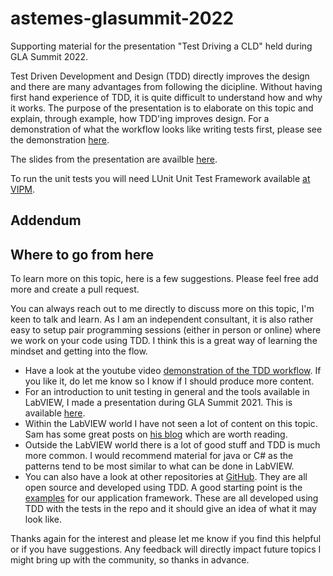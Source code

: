 # astemes-glasummit-2022
Supporting material for the presentation "Test Driving a CLD" held during GLA Summit 2022.

Test Driven Development and Design (TDD) directly improves the design and there are many advantages from following the dicipline.
Without having first hand experience of TDD, it is quite difficult to understand how and why it works.
The purpose of the presentation is to elaborate on this topic and explain, through example, how TDD'ing improves design.
For a demonstration of what the workflow looks like writing tests first, please see the demonstration [here](https://youtu.be/cgOtv9jrpvc).

The slides from the presentation are availble [here](https://github.com/Astemes/astemes-glasummit-2022/blob/main/presentation/Test%20Driving%20a%20CLD.pdf).

To run the unit tests you will need LUnit Unit Test Framework available [at VIPM](https://www.vipm.io/package/astemes_lib_lunit/).

## Addendum


## Where to go from here

To learn more on this topic, here is a few suggestions. Please feel free add more and create a pull request. 

You can always reach out to me directly to discuss more on this topic, I'm keen to talk and learn. 
As I am an independent consultant, it is also rather easy to setup pair programming sessions (either in person or online) where we work on your code using TDD.
I think this is a great way of learning the mindset and getting into the flow.

- Have a look at the youtube video [demonstration of the TDD workflow](https://youtu.be/cgOtv9jrpvc). If you like it, do let me know so I know if I should produce more content.
- For an introduction to unit testing in general and the tools available in LabVIEW, I made a presentation during GLA Summit 2021. This is available [here](https://www.youtube.com/watch?v=Kys_w2RNffw&t=1111s).
- Within the LabVIEW world I have not seen a lot of content on this topic. Sam has some great posts on [his blog](https://blog.sasworkshops.com/) which are worth reading.
- Outside the LabVIEW world there is a lot of good stuff and TDD is much more common. I would recommend material for java or C# as the patterns tend to be most similar to what can be done in LabVIEW. 
- You can also have a look at other repositories at [GitHub](https://github.com/astemes). They are all open source and developed using TDD. A good starting point is the [examples](https://github.com/Astemes/astemes-triarc-examples) for our application framework. These are all developed using TDD with the tests in the repo and it should give an idea of what it may look like.

Thanks again for the interest and please let me know if you find this helpful or if you have suggestions.
Any feedback will directly impact future topics I might bring up with the community, so thanks in advance.
